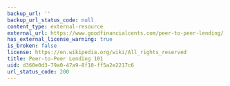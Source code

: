 ```yaml
---
backup_url: ''
backup_url_status_code: null
content_type: external-resource
external_url: https://www.goodfinancialcents.com/peer-to-peer-lending/
has_external_license_warning: true
is_broken: false
license: https://en.wikipedia.org/wiki/All_rights_reserved
title: Peer-to-Peer Lending 101
uid: d360e0d3-79a0-47a9-8f10-ff5a2e2217c6
url_status_code: 200
---
```

